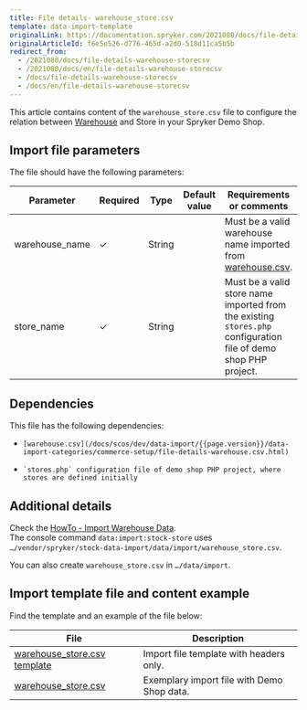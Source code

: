 ```yaml
---
title: File details- warehouse_store.csv
template: data-import-template
originalLink: https://documentation.spryker.com/2021080/docs/file-details-warehouse-storecsv
originalArticleId: f6e5e526-d776-465d-a2d0-518d11ca5b5b
redirect_from:
  - /2021080/docs/file-details-warehouse-storecsv
  - /2021080/docs/en/file-details-warehouse-storecsv
  - /docs/file-details-warehouse-storecsv
  - /docs/en/file-details-warehouse-storecsv
---
```


This article contains content of the `warehouse_store.csv` file to configure the relation between [Warehouse](/docs/scos/user/features/{{page.version}}/inventory-management-feature-overview.html) and Store in your Spryker Demo Shop.

## Import file parameters
The file should have the following parameters:


| Parameter | Required | Type | Default value | Requirements or comments | Description |
| --- | --- | --- | --- | --- | --- |
| warehouse_name | ✓ | String | | Must be a valid warehouse name imported from [warehouse.csv](/docs/scos/dev/data-import/{{page.version}}/data-import-categories/commerce-setup/file-details-warehouse.csv.html). | Name of the warehouse. |
| store_name | ✓ | String | | Must be a valid store name imported from the existing `stores.php` configuration file of demo shop PHP project. | Name of the store. |

## Dependencies
This file has the following dependencies: 

*     [warehouse.csv](/docs/scos/dev/data-import/{{page.version}}/data-import-categories/commerce-setup/file-details-warehouse.csv.html)
*     `stores.php` configuration file of demo shop PHP project, where stores are defined initially

## Additional details
Check the [HowTo - Import Warehouse Data](/docs/scos/dev/tutorials-and-howtos/howtos/feature-howtos/data-imports/howto-import-warehouse-data.html).  
The console command `data:import:stock-store` uses `…/vendor/spryker/stock-data-import/data/import/warehouse_store.csv`. 

You can also create `warehouse_store.csv` in `…/data/import`. 

## Import template file and content example
Find the template and an example of the file below:


| File | Description |
| --- | --- |
| [warehouse_store.csv template](https://spryker.s3.eu-central-1.amazonaws.com/docs/Developer+Guide/Back-End/Data+Manipulation/Data+Ingestion/Data+Import/Data+Import+Categories/Commerce+Setup/Template+warehouse_store.csv) | Import file template with headers only. |
| [warehouse_store.csv](https://spryker.s3.eu-central-1.amazonaws.com/docs/Developer+Guide/Back-End/Data+Manipulation/Data+Ingestion/Data+Import/Data+Import+Categories/Commerce+Setup/warehouse_store.csv) | Exemplary import file with Demo Shop data. |
